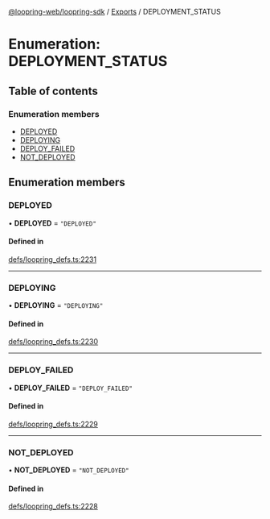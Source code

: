 [@loopring-web/loopring-sdk](../README.md) / [Exports](../modules.md) / DEPLOYMENT\_STATUS

# Enumeration: DEPLOYMENT\_STATUS

## Table of contents

### Enumeration members

- [DEPLOYED](DEPLOYMENT_STATUS.md#deployed)
- [DEPLOYING](DEPLOYMENT_STATUS.md#deploying)
- [DEPLOY\_FAILED](DEPLOYMENT_STATUS.md#deploy_failed)
- [NOT\_DEPLOYED](DEPLOYMENT_STATUS.md#not_deployed)

## Enumeration members

### DEPLOYED

• **DEPLOYED** = `"DEPLOYED"`

#### Defined in

[defs/loopring_defs.ts:2231](https://github.com/Loopring/loopring_sdk/blob/2ea32ee/src/defs/loopring_defs.ts#L2231)

___

### DEPLOYING

• **DEPLOYING** = `"DEPLOYING"`

#### Defined in

[defs/loopring_defs.ts:2230](https://github.com/Loopring/loopring_sdk/blob/2ea32ee/src/defs/loopring_defs.ts#L2230)

___

### DEPLOY\_FAILED

• **DEPLOY\_FAILED** = `"DEPLOY_FAILED"`

#### Defined in

[defs/loopring_defs.ts:2229](https://github.com/Loopring/loopring_sdk/blob/2ea32ee/src/defs/loopring_defs.ts#L2229)

___

### NOT\_DEPLOYED

• **NOT\_DEPLOYED** = `"NOT_DEPLOYED"`

#### Defined in

[defs/loopring_defs.ts:2228](https://github.com/Loopring/loopring_sdk/blob/2ea32ee/src/defs/loopring_defs.ts#L2228)
